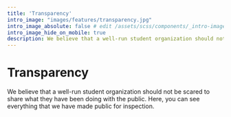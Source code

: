 ```yaml
---
title: 'Transparency'
intro_image: "images/features/transparency.jpg"
intro_image_absolute: false # edit /assets/scss/components/_intro-image.scss for full control
intro_image_hide_on_mobile: true
description: We believe that a well-run student organization should not be scared to share what they have been doing with the public. Here, you can see everything that we have made public for inspection.
---
```


# Transparency

We believe that a well-run student organization should not be scared to share what they have been doing with the public. Here, you can see everything that we have made public for inspection.
